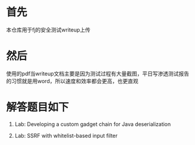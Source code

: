 # 首先
本仓库用于fj的安全测试writeup上传


# 然后
使用的pdf当writeup文档主要是因为测试过程有大量截图，平日写渗透测试报告的习惯就是用word，所以速度和效率都会更高，也更直观

# 解答题目如下
1. Lab: Developing a custom gadget chain for Java deserialization

2. Lab: SSRF with whitelist-based input filter
